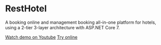 # RestHotel
A booking online and management booking all-in-one platform for hotels, using a 2-tier 3-layer architecture with ASP.NET Core 7.


[Watch demo on Youtube](https://www.youtube.com/watch?v=hRd2klr8Maw)
[Try online](https://roomee.netlify.app/)
